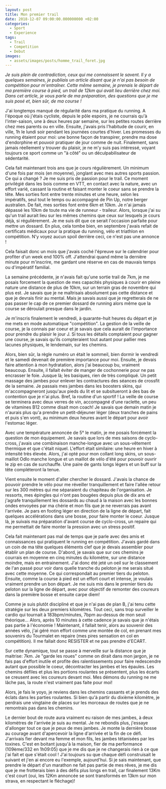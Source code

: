 ```yaml
---
layout: post
title: Mon premier trail
date: 2018-12-07 09:00:00.000000000 +02:00
categories:
  - Sport
  - Experience
tags:
  - Trail
  - Competition
  - Debut
images:
  - assets/images/posts/homme_trail_foret.jpg
---
```


<em>Je suis plein de contradiction, ceux qui me connaissent le savent. Il y a quelques semaines, je publiais un article disant que je n'ai pas besoin de compétition pour m'entraîner. Cette même semaine, je prenais le départ de ma première course à pied, un trail de 12km qui avait lieu derrière chez moi. Dans cet article, je vous parle de ma préparation, des questions que je me suis posé et, bien sûr, de ma course !</em>

J'ai longtemps manqué de régularité dans ma pratique du running. A l'époque où j'étais cycliste, depuis le pôle espoirs, je ne courrais qu'à l'inter-saison, une à deux heures par semaine, sur les petites routes derrière chez mes parents ou en ville. Ensuite, j'avais pris l'habitude de courir, en ville, 1h le lundi soir pendant les journées courtes d'hiver. Les promesses du running étaient pour moi: une bonne façon de transpirer, prendre ma dose d'endorphine et pouvoir pratiquer de jour comme de nuit. Finalement, sans jamais réellement y trouver du plaisir, je ne m'y suis pas intéressé, voyant toujours ce sport comme un "à côté" ou un déculpabilisateur de sédentarité.

Cela fait maintenant trois ans que je cours régulièrement. Un minimum d'une fois par mois (en moyenne), jonglant avec mes autres sports passion. Ce qui a changé ? Je me suis pris de passion pour le trail. Ce moment privilégié dans les bois comme en VTT, en contact avec la nature, avec un effort varié, cassant la routine et faisant monter le coeur sans se prendre la tête. Mes sorties font entre trente minutes et une heure, selon les impératifs, seul tout le temps ou accompagné de Pin Up, notre berger australien. De fait, mes sorties font entre 6km et 10km. Je n'ai jamais dépassé les 10km de toute ma vie de runneur - traileur. Alors, lorsque j'ai su qu'un trail aurait lieu sur les mêmes chemins que ceux sur lesquels je cours déjà, si régulièrement. Je me suis dit que ce serait l'occasion parfaite pour mettre un dossard. En plus, cela tombe bien, en septembre j'avais refait de certificats médicaux pour la pratique du running, vélo et triathlon en compétition. N'y voyez aucun spoil derrière ceci, ce n'est pas une annonce !

Cela faisait donc un mois que j'avais coché l'épreuve sur le calendrier pour profiter d'un week end 100% off. J'attendrai quand même la dernière minute pour m'inscrire, me gardant une réserve en cas de mauvais temps ou d'impératif familial.

La semaine précédente, je n'avais fait qu'une sortie trail de 7km, je me posais forcement la question de mes capacités physiques à courir en pleine nature une distance de plus de 10km, sur un terrain gras de novembre qui plus est. Je savais que je ne maîtrisais absolument pas cette distance et que je devrais finir au mental. Mais je savais aussi que je regretterais de ne pas passer le cap de ce premier dossard de running alors même que la course se déroulait presque dans le jardin.

Je m'inscris finalement le vendredi, à quarante-huit heures du départ et je me mets en mode automatique "compétition". La gestion de la veille de course, je la connais par coeur et je savais que cela aurait de l'importance pour prendre du plaisir le jour J. Si tous les détails comptaient pour gagner une course, je savais qu'ils compteraient tout autant pour pallier mes lacunes physiques, le lendemain, sur les chemins.

Alors, bien sûr, la règle numéro un était le sommeil, bien dormir le vendredi et le samedi devenait de première importance pour moi. Ensuite, je devais faire attention à mon hydratation, alors j'ai beaucoup bu, vraiment beaucoup. Ensuite, il fallait éviter de manger de cochonnerie pour ne pas encrasser le foie. Jusque là; les basiques, rien de très compliqué. Un petit massage des jambes pour enlever les contractures des séances de crossfit de la semaine. Je passais mes jambes dans les boosters skins, qui m'accompagneront jusqu'aux pieds du lit et se subsitueront à des bas de contention que je n'ai plus. Bref, la routine d'un sportif ! La veille de course se terminera avec deux verres de vin, accompagné d'une raclette, un peu de vitamines B12 comme disait mon coach! Je savais que demain matin je n'aurais plus qu'a prendre un petit-déjeuner léger (deux tranches de pains et puis s'en vont), au minimum deux heures avant le départ pour avoir l'estomac léger.

Avec une température annoncée de 5° le matin, je me posais forcément la question de mon équipement. Je savais que lors de mes saisons de cyclo-cross, j'avais une combinaison manche-longue avec un sous-vêtement thermique et que c'était niquel. L'effort était similaire: une heure en hiver à intensité très élevée. Alors, j'ai opté pour mon collant long skins, un sous-maillot Odlo manche longue et un maillot de vélo d'été pour pouvoir ouvrir le zip en cas de surchauffe. Une paire de gants longs légers et un buff sur la tête compléteront la tenue.

Vient ensuite le moment d'aller chercher le dossard. J'avais la chance de pouvoir prendre le vélo pour me réveiller tranquillement et faire l'allée retour sur les 300 mètres qui me séparaient du chapiteau de l'organisation. Je ressorts, mes épingles qui n'ont pas bougées depuis plus de dix ans et j'agrafe tranquillement les dossards au chaud à la maison avec les bonnes ondes envoyées par ma chérie et mon fils que je ne reverrais pas avant l'arrivée. Je pars en footing léger en direction de la ligne de départ, fait quelques accélérations dans une bosse, pour faire monter le coeur. Jusque là, je suivais ma préparation d'avant course de cyclo-cross, un repaire qui me permettait de faire monter la pression avec un stress positif.

Cela fait maintenant pas mal de temps que je parle avec des amis et connaissances qui pratiquent le running en compétition. J'avais gardé dans un coin de ma tête quelques éléments clef que je devais assembler pour établir un plan de course. D'abord, je savais que sur ces chemins je courrais en moyenne en cinq minutes du kilomètre, sur une distance moindre, mais en entrainement. J'ai donc été jeté un oeil sur le classement de l'an passé pour voir dans quelle tranche du peloton je me serais situé avec cette moyenne. Ce qui correspondait au premier tiers du peloton. Ensuite, comme la course à pied est un effort court et intense, je voulais vraiment prendre un bon départ. Je me suis mis dans le premier tiers du peloton sur la ligne de départ, avec pour objectif de remonter des coureurs dans la première bosse et ensuite carpe diem!

Comme je suis plutôt discipliné et que je n'ai pas de plan B, j'ai tenu cette stratégie sur les deux premiers kilomètres. Tout ceci, sans trop surveiller le cardio qui tournait à 183bpm/minutes, 7bpm au-dessus de mon seuil théorique... Alors, après 10 minutes à cette cadence je savais que je n'étais pas partie à l'économie ! Maintenant, il fallait tenir, alors au souvenir des années vélo, j'ai géré mon effort comme une montée de col, en prenant mes souvenirs du Tourmalet en repaire (mes pires sensation en col en compétition). Il me fallait donc RESISTER et ne pas prendre d'ECART.

Sur cette dynamique, tout se passe à merveille sur la distance que je maitrise: 7km. Je "garde les roues" comme on dirait dans mon jargon, je ne fais pas d'effort inutile et profite des ralentissements pour faire redescendre autant que possible le coeur, décontracter les jambes et les épaules. Les chemins défiles et plus les portions roulantes se présentent, plus les écarts se creusent avec les coureurs devant moi. Mes démons du running ne me lâche pas, la route n'est vraiment pas faite pour moi!

Alors, je fais le yoyo, je reviens dans les chemins cassants et je prends des éclats dans les parties roulantes. Si bien qu'à partir du dixième kilomètre, je perdrais une vingtaine de places sur les morceaux de routes que je ne remontrais pas dans les chemins.

Le dernier bout de route aura vraiment eu raison de mes jambes, à deux kilomètres de l'arrivée je suis au mental. Je ne rebondis plus, j'essaye d'allonger tout ce que je peux de mes jambes. Je monte la dernière bosse au courage avant d'apercevoir la ligne d'arrivée et la fin de ce défi. J'arrivais fier devant ma femme et mon fils, les jambes tétanisées par les toxines. C'est en boitant jusqu'à la maison, fier de ma performance (109ème/332 en 1h09:05) que je me dis que je ne changerais rien à ce que j'ai fait et que s'était cool ! J'ai toujours su que chaque défi construisait le suivant et j'en ai encore eu l'exemple, aujourd'hui. Si je sais maintenant, que prendre le départ d'un marathon ne fait pas partie de mes rêves, je me dis que je me frotterais bien à des défis plus longs en trail, car finalement 13Km c'est court (oui, les 12Km annoncée se sont transformés en 13km sur mon strava, en respectant le fléchage)!

